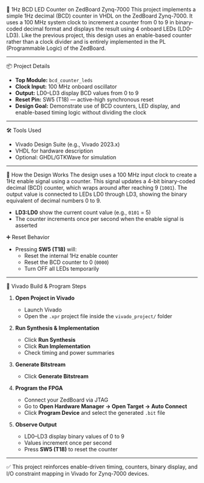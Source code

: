 🔢 1Hz BCD LED Counter on ZedBoard Zynq-7000
This project implements a simple 1Hz decimal (BCD) counter in VHDL on the ZedBoard Zynq-7000. It uses a 100 MHz system clock to increment a counter from 0 to 9 in binary-coded decimal format and displays the result using 4 onboard LEDs (LD0–LD3). Like the previous project, this design uses an enable-based counter rather than a clock divider and is entirely implemented in the PL (Programmable Logic) of the ZedBoard.

---

📦 Project Details
- **Top Module:** `bcd_counter_leds`
- **Clock Input:** 100 MHz onboard oscillator
- **Output:** LD0–LD3 display BCD values from 0 to 9
- **Reset Pin:** SW5 (T18) — active-high synchronous reset
- **Design Goal:** Demonstrate use of BCD counters, LED display, and enable-based timing logic without dividing the clock

---

🛠️ Tools Used
- Vivado Design Suite (e.g., Vivado 2023.x)
- VHDL for hardware description
- Optional: GHDL/GTKWave for simulation

---

📐 How the Design Works
The design uses a 100 MHz input clock to create a 1Hz enable signal using a counter. This signal updates a 4-bit binary-coded decimal (BCD) counter, which wraps around after reaching 9 (`1001`). The output value is connected to LEDs LD0 through LD3, showing the binary equivalent of decimal numbers 0 to 9.

- **LD3:LD0** show the current count value (e.g., `0101` = 5)
- The counter increments once per second when the enable signal is asserted

➕ Reset Behavior
- Pressing **SW5 (T18)** will:
  - Reset the internal 1Hz enable counter
  - Reset the BCD counter to 0 (`0000`)
  - Turn OFF all LEDs temporarily

---

🔌 Vivado Build & Program Steps

1. **Open Project in Vivado**
   - Launch Vivado
   - Open the `.xpr` project file inside the `vivado_project/` folder

2. **Run Synthesis & Implementation**
   - Click **Run Synthesis**
   - Click **Run Implementation**
   - Check timing and power summaries

3. **Generate Bitstream**
   - Click **Generate Bitstream**

4. **Program the FPGA**
   - Connect your ZedBoard via JTAG
   - Go to **Open Hardware Manager → Open Target → Auto Connect**
   - Click **Program Device** and select the generated `.bit` file

5. **Observe Output**
   - LD0–LD3 display binary values of 0 to 9
   - Values increment once per second
   - Press **SW5 (T18)** to reset the counter

---

✅ This project reinforces enable-driven timing, counters, binary display, and I/O constraint mapping in Vivado for Zynq-7000 devices.
